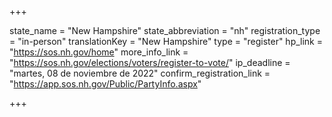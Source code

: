 +++

state_name = "New Hampshire"
state_abbreviation = "nh"
registration_type = "in-person"
translationKey = "New Hampshire"
type = "register"
hp_link = "https://sos.nh.gov/home"
more_info_link = "https://sos.nh.gov/elections/voters/register-to-vote/"
ip_deadline = "martes, 08 de noviembre de 2022"
confirm_registration_link = "https://app.sos.nh.gov/Public/PartyInfo.aspx"

+++